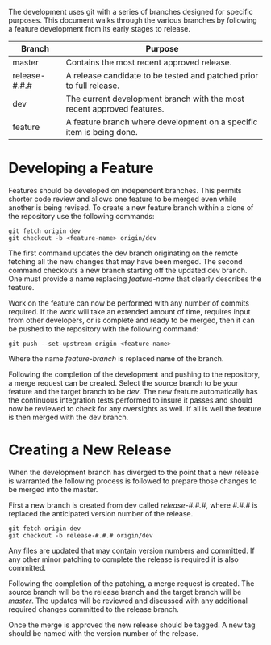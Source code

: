 The development uses git with a series of branches designed for specific
purposes. This document walks through the various branches by following a
feature development from its early stages to release.

| Branch        | Purpose |
| ------        | ------- |
| master        | Contains the most recent approved release.                             |
| release-#.#.# | A release candidate to be tested and patched prior to full release.    |
| dev           | The current development branch with the most recent approved features. |
| feature       | A feature branch where development on a specific item is being done.   |

# Developing a Feature
Features should be developed on independent branches. This permits shorter code
review and allows one feature to be merged even while another is being revised.
To create a new feature branch within a clone of the repository use the
following commands: 
```
git fetch origin dev
git checkout -b <feature-name> origin/dev
```
The first command updates the dev branch originating on the remote fetching all the new changes that may have been merged. The second command checkouts a new branch starting off the updated dev branch. One must provide a name replacing _feature-name_ that clearly describes the feature.

Work on the feature can now be performed with any number of commits required. If the work will take an extended amount of time, requires input from other developers, or is complete and ready to be merged, then it can be pushed to the repository with the following command:
```
git push --set-upstream origin <feature-name>
```
Where the name _feature-branch_ is replaced name of the branch.

Following the completion of the development and pushing to the repository, a
merge request can be created. Select the source branch to be your feature and
the target branch to be _dev_. The new feature automatically has the continuous
integration tests performed to insure it passes and should now be reviewed to
check for any oversights as well. If all is well the feature is then merged
with the dev branch.

# Creating a New Release
When the development branch has diverged to the point that a new release is warranted the following process is followed to prepare those changes to be merged into the master.

First a new branch is created from dev called _release-#.#.#_, where _#.#.#_ is replaced the anticipated version number of the release.
```
git fetch origin dev
git checkout -b release-#.#.# origin/dev
```

Any files are updated that may contain version numbers and committed. If any other minor patching to complete the release is required it is also committed.

Following the completion of the patching, a merge request is created. The
source branch will be the release branch and the target branch will be
_master_. The updates will be reviewed and discussed with any additional
required changes committed to the release branch. 

Once the merge is approved the new release should be tagged. A new tag should be named with the version number of the release.
